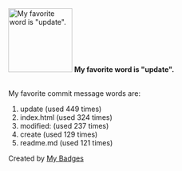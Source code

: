 <img src="https://my-badges.github.io/my-badges/favorite-word.png" alt="My favorite word is &quot;update&quot;." title="My favorite word is &quot;update&quot;." width="128">
<strong>My favorite word is &quot;update&quot;.</strong>
<br><br>

My favorite commit message words are:

1. update (used 449 times)
2. index.html (used 324 times)
3. modified: (used 237 times)
4. create (used 129 times)
5. readme.md (used 121 times)


Created by <a href="https://github.com/my-badges/my-badges">My Badges</a>